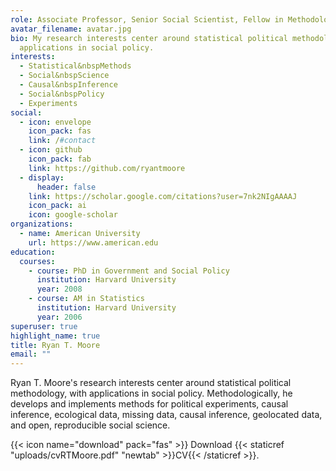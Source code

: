 ```yaml
---
role: Associate Professor, Senior Social Scientist, Fellow in Methodology
avatar_filename: avatar.jpg
bio: My research interests center around statistical political methodology, with
  applications in social policy.
interests:
  - Statistical&nbspMethods
  - Social&nbspScience
  - Causal&nbspInference
  - Social&nbspPolicy
  - Experiments
social:
  - icon: envelope
    icon_pack: fas
    link: /#contact
  - icon: github
    icon_pack: fab
    link: https://github.com/ryantmoore
  - display:
      header: false
    link: https://scholar.google.com/citations?user=7nk2NIgAAAAJ
    icon_pack: ai
    icon: google-scholar
organizations:
  - name: American University
    url: https://www.american.edu
education:
  courses:
    - course: PhD in Government and Social Policy
      institution: Harvard University
      year: 2008
    - course: AM in Statistics
      institution: Harvard University
      year: 2006
superuser: true
highlight_name: true
title: Ryan T. Moore
email: ""
---
```

Ryan T. Moore's research interests center around statistical political methodology, with applications in social policy. Methodologically, he develops and implements methods for political experiments, causal inference, ecological data, missing data, causal inference, geolocated data, and open, reproducible social science.

{{< icon name="download" pack="fas" >}} Download {{< staticref "uploads/cvRTMoore.pdf" "newtab" >}}CV{{< /staticref >}}.
